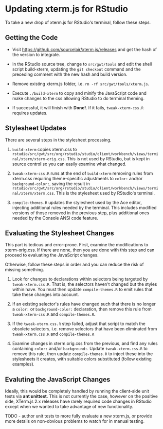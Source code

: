 Updating xterm.js for RStudio
=============================================================================

To take a new drop of xterm.js for RStudio's terminal, follow these steps.

Getting the Code
-----------------------------------------------------------------------------

- Visit https://github.com/sourcelair/xterm.js/releases and get the hash of 
the version to integrate.

- In the RStudio source tree, change to `src/gwt/tools` and edit the shell
script build-xterm, updating the `git checkout` command and the preceding
comment with the new hash and build version.

- Remove existing xterm.js folder, i.e. `rm -rf src/gwt/tools/xterm.js`.

- Execute `./build-xterm` to copy and minify the JavaScript code and
make changes to the css allowing RStudio to do terminal theming.

- If successful, it will finish with **Done!**. If it fails, 
`tweak-xterm-css.R` requires updates.

Stylesheet Updates
-----------------------------------------------------------------------------
There are several steps in the stylesheet processing.

1) `build-xterm` copies xterm.css to 
`rstudio/src/gwt/src/org/rstudio/studio/client/workbench/views/terminal/xterm/xterm-orig.css`.
This is not used by RStudio, but is kept in source control so you can easily
examine what changed.

2) `tweak-xterm-css.R` runs at the end of `build-xterm` removing rules 
from xterm.css requiring theme-specific adjustments to `color:` and/or 
`background-color:`, saving the result in 
`rstudio/src/gwt/src/org/rstudio/studio/client/workbench/views/terminal/xterm/xterm.css`.
This is the stylesheet used by RStudio's terminal.

3) `compile-themes.R` updates the stylesheet used by the Ace editor, injecting 
additional rules needed by the terminal. This includes modified versions 
of those removed in the previous step, plus additional ones needed by 
the Console ANSI code feature.

Evaluating the Stylesheet Changes
-----------------------------------------------------------------------------
This part is tedious and error-prone. First, examine the modifications to
xterm-orig.css. If there are none, then you are done with this step and can 
proceed to evaluating the JavaScript changes.

Otherwise, follow these steps in order and you can reduce the risk of 
missing something.

1) Look for changes to declarations within selectors being targeted by
`tweak-xterm.css.R`. That is, the selectors haven't changed but the 
styles within have. You must then update `compile-themes.R` to emit
rules that take these changes into account.

2) If an existing selector's rules have changed such that there is no longer
a `color:` or `background-color:` declaration, then remove this rule from
`tweak-xterm-css.R` and `compile-themes.R`.

3) If the `tweak-xterm.css.R` step failed, adjust that script to match the 
obsolete selectors, i.e. remove selectors that have been eliminated from 
`tweak-xterm.css.R` and `compile-themes.R`

4) Examine changes in xterm.orig.css from the previous, and find any
rules containing `color:` and/or `background:`. Update `tweak-xterm.css.R`
to remove this rule, then update `compile-themes.R` to inject these into
the stylesheets it creates, with suitable colors substituted (follow 
existing examples).

Evaluting the JavaScript Changes
-----------------------------------------------------------------------------
Ideally, this would be completely handled by running the client-side unit 
tests via **ant unittest**. This is not currently the case, however on the
positive side, XTerm.js 2.x releases have rarely required code changes in 
RStudio except when we wanted to take advantage of new functionality.

TODO - author unit tests to more fully evaluate a new xterm.js, 
or provide more details on non-obvious problems to watch for in manual
testing.
